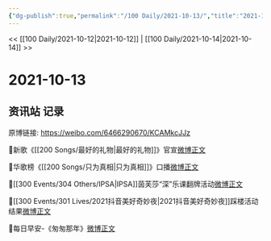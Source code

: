 ```yaml
---
{"dg-publish":true,"permalink":"/100 Daily/2021-10-13/","title":"2021-10-13","created":"2023-04-10T15:14:48.509+08:00","updated":"2023-04-10T15:15:22.383+08:00"}
---
```



<< [[100 Daily/2021-10-12\|2021-10-12]] | [[100 Daily/2021-10-14\|2021-10-14]] >>

# 2021-10-13

## 资讯站 记录

原博链接: https://weibo.com/6466290670/KCAMkcJJz

🌟新歌《[[200 Songs/最好的礼物\|最好的礼物]]》官宣[微博正文](https://m.weibo.cn/6466290670/4691933799122843)

🌟华歌榜《[[200 Songs/只为真相\|只为真相]]》口播[微博正文](https://m.weibo.cn/6466290670/4691964484651497)

🌟[[300 Events/304 Others/IPSA\|IPSA]]茵芙莎“深”乐课翻牌活动[微博正文](https://m.weibo.cn/6466290670/4691891805226789)

🌟[[300 Events/301 Lives/2021抖音美好奇妙夜\|2021抖音美好奇妙夜]]踩楼活动结果[微博正文](https://m.weibo.cn/6466290670/4691767369402282)

🌟每日早安-《匆匆那年》[微博正文](https://m.weibo.cn/6466290670/4691742018502894)
